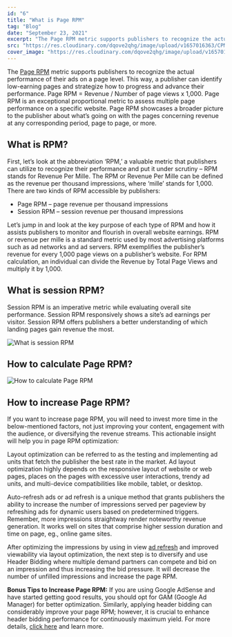 ```yaml
---
id: "6"
title: "What is Page RPM"
tag: "Blog"
date: "September 23, 2021"
excerpt: "The Page RPM metric supports publishers to recognize the actual performance of their ads on a page level. This way, a publisher can identify low-earning pages and..."
src: "https://res.cloudinary.com/dqove2qhg/image/upload/v1657016363/CPM%20Calculators/RPM_uuu8hm.jpg"
cover_image: "https://res.cloudinary.com/dqove2qhg/image/upload/v1657016363/CPM%20Calculators/RPM_uuu8hm.jpg"
---
```


The [Page RPM](https://support.google.com/adsense/answer/112030?hl=en) metric supports publishers to recognize the actual performance of their ads on a page level. This way, a publisher can identify low-earning pages and strategize how to progress and advance their performance. Page RPM = Revenue / Number of page views x 1,000. Page RPM is an exceptional proportional metric to assess multiple page performance on a specific website. Page RPM showcases a broader picture to the publisher about what’s going on with the pages concerning revenue at any corresponding period, page to page, or more.

## What is RPM?

First, let’s look at the abbreviation ‘RPM,’ a valuable metric that publishers can utilize to recognize their performance and put it under scrutiny – RPM stands for Revenue Per Mille. The RPM or Revenue Per Mille can be defined as the revenue per thousand impressions, where ‘mille’ stands for 1,000. There are two kinds of RPM accessible by publishers:

- Page RPM – page revenue per thousand impressions
- Session RPM – session revenue per thousand impressions

Let’s jump in and look at the key purpose of each type of RPM and how it assists publishers to monitor and flourish in overall website earnings. RPM or revenue per mille is a standard metric used by most advertising platforms such as ad networks and ad servers. RPM exemplifies the publisher’s revenue for every 1,000 page views on a publisher’s website. For RPM calculation, an individual can divide the Revenue by Total Page Views and multiply it by 1,000.

## What is session RPM?

Session RPM is an imperative metric while evaluating overall site performance. Session RPM responsively shows a site’s ad earnings per visitor. Session RPM offers publishers a better understanding of which landing pages gain revenue the most.

![What is session RPM](https://res.cloudinary.com/dqove2qhg/image/upload/v1657092282/CPM%20Calculators/RPM-1-1024x362_wfvxvi.jpg)

## How to calculate Page RPM?

![How to calculate Page RPM](https://res.cloudinary.com/dqove2qhg/image/upload/v1657092280/CPM%20Calculators/RPM-2-1024x359_s6nxnp.jpg)

## How to increase Page RPM?

If you want to increase page RPM, you will need to invest more time in the below-mentioned factors, not just improving your content, engagement with the audience, or diversifying the revenue streams. This actionable insight will help you in page RPM optimization:

Layout optimization can be referred to as the testing and implementing ad units that fetch the publisher the best rate in the market. Ad layout optimization highly depends on the responsive layout of website or web pages, places on the pages with excessive user interactions, trendy ad units, and multi-device compatibilities like mobile, tablet, or desktop.

Auto-refresh ads or ad refresh is a unique method that grants publishers the ability to increase the number of impressions served per pageview by refreshing ads for dynamic users based on predetermined triggers. Remember, more impressions straightway render noteworthy revenue generation. It works well on sites that comprise higher session duration and time on page, eg., online game sites.

After optimizing the impressions by using in view [ad refresh](https://www.adsparc.com/publishers/header-bidding/) and improved viewability via layout optimization, the next step is to diversify and use Header Bidding where multiple demand partners can compete and bid on an impression and thus increasing the bid pressure. It will decrease the number of unfilled impressions and increase the page RPM.

**Bonus Tips to Increase Page RPM:** If you are using Google AdSense and have started getting good results, you should opt for GAM (Google Ad Manager) for better optimization. Similarly, applying header bidding can considerably improve your page RPM; however, it is crucial to enhance header bidding performance for continuously maximum yield. For more details, [click here](https://www.adsparc.com/key-ad-metrics-simplified-for-dummies/) and learn more.
